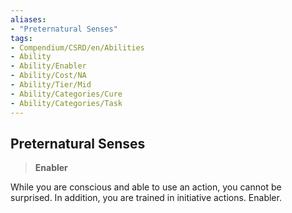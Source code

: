 ```yaml
---
aliases:
- "Preternatural Senses"
tags:
- Compendium/CSRD/en/Abilities
- Ability
- Ability/Enabler
- Ability/Cost/NA
- Ability/Tier/Mid
- Ability/Categories/Cure
- Ability/Categories/Task
---
```


  
## Preternatural Senses  
>**Enabler**
  
While you are conscious and able to use an action, you cannot be surprised. In addition, you are trained in initiative actions. Enabler.